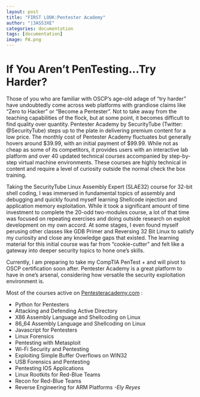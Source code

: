 ```yaml
---
layout: post
title: "FIRST LOOK:Pentester Academy"
author: "|3ASS3XE"
categories: documentation
tags: [documentation]
image: PA.png
---
```

# If You Aren’t PenTesting…Try Harder?
Those of you who are familiar with OSCP’s age-old adage of “try harder” have undoubtedly come across web platforms with grandiose claims like “Zero to Hacker” or “Become a Pentester”. Not to take away from the teaching capabilities of the flock, but at some point, it becomes difficult to find quality over quantity. Pentester Academy by SecurityTube (Twitter: @SecurityTube) steps up to the plate in delivering premium content for a low price. The monthly cost of Pentester Academy fluctuates but generally hovers around $39.99, with an initial payment of $99.99. While not as cheap as some of its competitors, it provides users with an interactive lab platform and over 40 updated technical courses accompanied by step-by-step virtual machine environments. These courses are highly technical in content and require a level of curiosity outside the normal check the box training.  


Taking the SecurityTube Linux Assembly Expert (SLAE32) course for 32-bit shell coding, I was immersed in fundamental topics of assembly and debugging and quickly found myself learning Shellcode injection and application memory exploitation. While it took a significant amount of time investment to complete the 20-odd two-modules course, a lot of that time was focused on repeating exercises and doing outside research on exploit development on my own accord. At some stages, I even found myself perusing other classes like GDB Primer and Reversing 32 Bit Linux to satisfy my curiosity and close any knowledge gaps that existed. The learning material for this initial course was far from “cookie-cutter” and felt like a gateway into deeper security topics to hone one’s skills.


Currently, I am preparing to take my CompTIA PenTest + and will pivot to OSCP certification soon after. Pentester Academy is a great platform to have in one’s arsenal, considering how versatile the security exploitation environment is.


Most of the courses active on  [Pentesteracademy.com](http://pentesteracademy.com/) :
* Python for Pentesters
* Attacking and Defending Active Directory
* X86 Assembly Language and Shellcoding on Linux
* 86_64 Assembly Language and Shellcoding on Linux
* Javascript for Pentesters
* Linux Forensics
* Pentesting with Metasploit
* Wi-Fi Security and Pentesting
* Exploiting Simple Buffer Overflows on WIN32
* USB Forensics and Pentesting
* Pentesting IOS Applications
* Linux Rootkits for Red-Blue Teams
* Recon for Red-Blue Teams
* Reverse Engineering for ARM Platforms
*-Ely Reyes*
